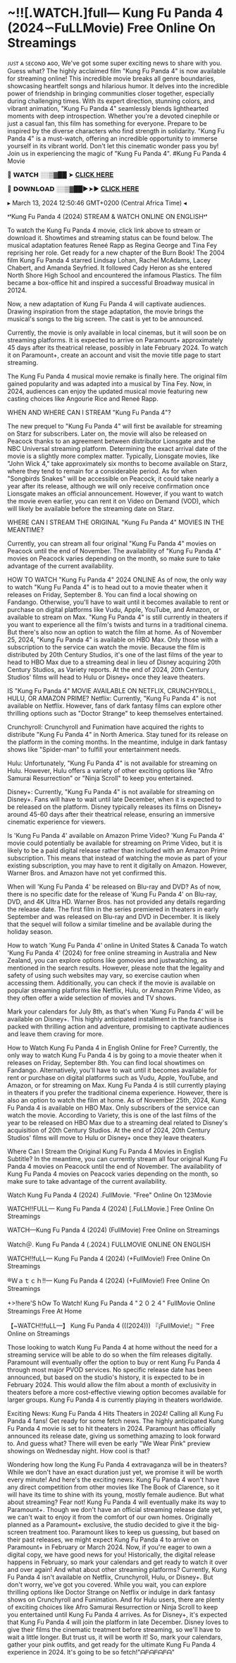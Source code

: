 # ~!![.WATCH.]full— Kung Fu Panda 4 (2024∽FuLLMovie) Free Online On Streamings


ᴊᴜꜱᴛ ᴀ ꜱᴇᴄᴏɴᴅ ᴀɢᴏ, We've got some super exciting news to share with you. Guess what? The highly acclaimed film "Kung Fu Panda 4"  is now available for streaming online! This incredible movie breaks all genre boundaries, showcasing heartfelt songs and hilarious humor. It delves into the incredible power of friendship in bringing communities closer together, especially during challenging times. With its expert direction, stunning colors, and vibrant animation, "Kung Fu Panda 4" seamlessly blends lighthearted moments with deep introspection. Whether you're a devoted cinephile or just a casual fan, this film has something for everyone. Prepare to be inspired by the diverse characters who find strength in solidarity. "Kung Fu Panda 4" is a must-watch, offering an incredible opportunity to immerse yourself in its vibrant world. Don't let this cinematic wonder pass you by! Join us in experiencing the magic of "Kung Fu Panda 4". #Kung Fu Panda 4 Movie


🔴 𝗪𝗔𝗧𝗖𝗛 ░░▒▓██ ➤ [𝐂𝐋𝐈𝐂𝐊 𝐇𝐄𝐑𝐄](https://xs21.siriusmov21.xyz:443/movie/1011985)

🔴 𝗗𝗢𝗪𝗡𝗟𝗢𝗔𝗗 ░░▒▓██►➤► [𝐂𝐋𝐈𝐂𝐊 𝐇𝐄𝐑𝐄](https://xs21.siriusmov21.xyz:443/movie/1011985)


 
▸ March 13, 2024 12:50:46 GMT+0200 (Central Africa Time) ◂

 
❛❜Kung Fu Panda 4 (2024) STREAM & WATCH ONLINE ON ENGLISH❛❜
 
 
To watch the Kung Fu Panda 4 movie, click link above to stream or download it. Showtimes and streaming status can be found below. The musical adaptation features Reneé Rapp as Regina George and Tina Fey reprising her role. Get ready for a new chapter of the Burn Book!
The 2004 film Kung Fu Panda 4 starred Lindsay Lohan, Rachel McAdams, Lacey Chabert, and Amanda Seyfried. It followed Cady Heron as she entered North Shore High School and encountered the infamous Plastics. The film became a box-office hit and inspired a successful Broadway musical in 20124.

Now, a new adaptation of Kung Fu Panda 4 will captivate audiences. Drawing inspiration from the stage adaptation, the movie brings the musical's songs to the big screen. The cast is yet to be announced.

Currently, the movie is only available in local cinemas, but it will soon be on streaming platforms. It is expected to arrive on Paramount+ approximately 45 days after its theatrical release, possibly in late February 2024. To watch it on Paramount+, create an account and visit the movie title page to start streaming.

The Kung Fu Panda 4 musical movie remake is finally here. The original film gained popularity and was adapted into a musical by Tina Fey. Now, in 2024, audiences can enjoy the updated musical movie featuring new casting choices like Angourie Rice and Reneé Rapp.

WHEN AND WHERE CAN I STREAM "Kung Fu Panda 4"?
 
The new prequel to "Kung Fu Panda 4" will first be available for streaming on Starz for subscribers. Later on, the movie will also be released on Peacock thanks to an agreement between distributor Lionsgate and the NBC Universal streaming platform. Determining the exact arrival date of the movie is a slightly more complex matter. Typically, Lionsgate movies, like "John Wick 4," take approximately six months to become available on Starz, where they tend to remain for a considerable period. As for when "Songbirds Snakes" will be accessible on Peacock, it could take nearly a year after its release, although we will only receive confirmation once Lionsgate makes an official announcement. However, if you want to watch the movie even earlier, you can rent it on Video on Demand (VOD), which will likely be available before the streaming date on Starz.

WHERE CAN I STREAM THE ORIGINAL "Kung Fu Panda 4" MOVIES IN THE MEANTIME?
 
Currently, you can stream all four original "Kung Fu Panda 4" movies on Peacock until the end of November. The availability of "Kung Fu Panda 4" movies on Peacock varies depending on the month, so make sure to take advantage of the current availability.

HOW TO WATCH "Kung Fu Panda 4" 2024 ONLINE
As of now, the only way to watch "Kung Fu Panda 4" is to head out to a movie theater when it releases on Friday, September 8. You can find a local showing on Fandango. Otherwise, you'll have to wait until it becomes available to rent or purchase on digital platforms like Vudu, Apple, YouTube, and Amazon, or available to stream on Max. "Kung Fu Panda 4" is still currently in theaters if you want to experience all the film's twists and turns in a traditional cinema. But there's also now an option to watch the film at home. As of November 25, 2024, "Kung Fu Panda 4" is available on HBO Max. Only those with a subscription to the service can watch the movie. Because the film is distributed by 20th Century Studios, it's one of the last films of the year to head to HBO Max due to a streaming deal in lieu of Disney acquiring 20th Century Studios, as Variety reports. At the end of 2024, 20th Century Studios' films will head to Hulu or Disney+ once they leave theaters.

IS "Kung Fu Panda 4" MOVIE AVAILABLE ON NETFLIX, CRUNCHYROLL, HULU, OR AMAZON PRIME?
Netflix: Currently, "Kung Fu Panda 4" is not available on Netflix. However, fans of dark fantasy films can explore other thrilling options such as "Doctor Strange" to keep themselves entertained.

Crunchyroll: Crunchyroll and Funimation have acquired the rights to distribute "Kung Fu Panda 4" in North America. Stay tuned for its release on the platform in the coming months. In the meantime, indulge in dark fantasy shows like "Spider-man" to fulfill your entertainment needs.

Hulu: Unfortunately, "Kung Fu Panda 4" is not available for streaming on Hulu. However, Hulu offers a variety of other exciting options like "Afro Samurai Resurrection" or "Ninja Scroll" to keep you entertained.

Disney+: Currently, "Kung Fu Panda 4" is not available for streaming on Disney+. Fans will have to wait until late December, when it is expected to be released on the platform. Disney typically releases its films on Disney+ around 45-60 days after their theatrical release, ensuring an immersive cinematic experience for viewers.

Is 'Kung Fu Panda 4' available on Amazon Prime Video?
'Kung Fu Panda 4' movie could potentially be available for streaming on Prime Video, but it is likely to be a paid digital release rather than included with an Amazon Prime subscription. This means that instead of watching the movie as part of your existing subscription, you may have to rent it digitally on Amazon. However, Warner Bros. and Amazon have not yet confirmed this.

When will 'Kung Fu Panda 4' be released on Blu-ray and DVD?
As of now, there is no specific date for the release of 'Kung Fu Panda 4' on Blu-ray, DVD, and 4K Ultra HD. Warner Bros. has not provided any details regarding the release date. The first film in the series premiered in theaters in early September and was released on Blu-ray and DVD in December. It is likely that the sequel will follow a similar timeline and be available during the holiday season.

How to watch 'Kung Fu Panda 4' online in United States & Canada
To watch 'Kung Fu Panda 4' (2024) for free online streaming in Australia and New Zealand, you can explore options like gomovies and justwatching, as mentioned in the search results. However, please note that the legality and safety of using such websites may vary, so exercise caution when accessing them. Additionally, you can check if the movie is available on popular streaming platforms like Netflix, Hulu, or Amazon Prime Video, as they often offer a wide selection of movies and TV shows.

Mark your calendars for July 8th, as that's when 'Kung Fu Panda 4' will be available on Disney+. This highly anticipated installment in the franchise is packed with thrilling action and adventure, promising to captivate audiences and leave them craving for more.

How to Watch Kung Fu Panda 4 in English Online for Free?
Currently, the only way to watch Kung Fu Panda 4 is by going to a movie theater when it releases on Friday, September 8th. You can find local showtimes on Fandango. Alternatively, you'll have to wait until it becomes available for rent or purchase on digital platforms such as Vudu, Apple, YouTube, and Amazon, or for streaming on Max. Kung Fu Panda 4 is still currently playing in theaters if you prefer the traditional cinema experience. However, there is also an option to watch the film at home. As of November 25th, 2024, Kung Fu Panda 4 is available on HBO Max. Only subscribers of the service can watch the movie. According to Variety, this is one of the last films of the year to be released on HBO Max due to a streaming deal related to Disney's acquisition of 20th Century Studios. At the end of 2024, 20th Century Studios' films will move to Hulu or Disney+ once they leave theaters.

Where Can I Stream the Original Kung Fu Panda 4 Movies in English Subtitle?
In the meantime, you can currently stream all four original Kung Fu Panda 4 movies on Peacock until the end of November. The availability of Kung Fu Panda 4 movies on Peacock varies depending on the month, so make sure to take advantage of the current availability.

Watch Kung Fu Panda 4 (2024) .FullMovie. "Free" Online On 123Movie

WATCH!!FULL— Kung Fu Panda 4 (2024) [.FuLLMovie.] Free Online On Streamings

WATCH—Kung Fu Panda 4 (2024) (FullMovie) Free Online on Streamings

Watch＠. Kung Fu Panda 4 (.2024.) FULLMOVIE ONLINE ON ENGLISH

WATCH!!fuLL— Kung Fu Panda 4 (2024) (+FullMovie!) Free Online On Streamings

®Ｗａｔｃｈ!!— Kung Fu Panda 4 (2024) (+FullMovie!) Free Online On Streamings

+>!here'S hOw To Watch! Kung Fu Panda 4 "２０２４" FullMovie Online Streamings Free At Home

【~WATCH!!fuLL—】 Kung Fu Panda 4 (((2024))) 『¡FullMovie!』™ Free Online on Streamings

Those looking to watch Kung Fu Panda 4 at home without the need for a streaming service will be able to do so when the film releases digitally. Paramount will eventually offer the option to buy or rent Kung Fu Panda 4 through most major PVOD services. No specific release date has been announced, but based on the studio's history, it is expected to be in February 2024. This would allow the film about a month of exclusivity in theaters before a more cost-effective viewing option becomes available for larger groups. Kung Fu Panda 4 is currently playing in theaters worldwide.

Exciting News: Kung Fu Panda 4 Hits Theaters in 2024!
Calling all Kung Fu Panda 4 fans! Get ready for some fetch news. The highly anticipated Kung Fu Panda 4 movie is set to hit theaters in 2024. Paramount has officially announced its release date, giving us something amazing to look forward to. And guess what? There will even be early "We Wear Pink" preview showings on Wednesday night. How cool is that?

Wondering how long the Kung Fu Panda 4 extravaganza will be in theaters? While we don't have an exact duration just yet, we promise it will be worth every minute! And here's the exciting news: Kung Fu Panda 4 won't have any direct competition from other movies like The Book of Clarence, so it will have its time to shine with its young, mostly female audience. But what about streaming? Fear not! Kung Fu Panda 4 will eventually make its way to Paramount+. Though we don't have an official streaming release date yet, we can't wait to enjoy it from the comfort of our own homes. Originally planned as a Paramount+ exclusive, the studio decided to give it the big-screen treatment too. Paramount likes to keep us guessing, but based on their past releases, we might expect Kung Fu Panda 4 to arrive on Paramount+ in February or March 2024. Now, if you're eager to own a digital copy, we have good news for you! Historically, the digital release happens in February, so mark your calendars and get ready to watch it over and over again! And what about other streaming platforms? Currently, Kung Fu Panda 4 isn't available on Netflix, Crunchyroll, Hulu, or Disney+. But don't worry, we've got you covered. While you wait, you can explore thrilling options like Doctor Strange on Netflix or indulge in dark fantasy shows on Crunchyroll and Funimation. And for Hulu users, there are plenty of exciting choices like Afro Samurai Resurrection or Ninja Scroll to keep you entertained until Kung Fu Panda 4 arrives. As for Disney+, it's expected that Kung Fu Panda 4 will join the platform in late December. Disney loves to give their films the cinematic treatment before streaming, so we'll have to wait a little longer. But trust us, it will be worth it! So, mark your calendars, gather your pink outfits, and get ready for the ultimate Kung Fu Panda 4 experience in 2024. It's going to be so fetch!"ᗩᖴᗩᖴᗩᖴᗩ"
